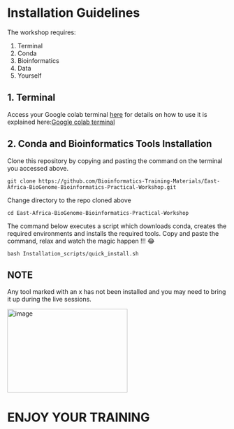 # Installation Guidelines

The workshop requires:
1. Terminal
2. Conda
3. Bioinformatics
5. Data
6. Yourself

## 1. Terminal

Access your Google colab terminal [here](https://colab.research.google.com/) for details on how to use it is explained here:[Google colab terminal](https://youtu.be/pvUU3eVPU5U)

## 2. Conda and Bioinformatics Tools Installation

Clone this repository by copying and pasting the command on the terminal you accessed above.

```
git clone https://github.com/Bioinformatics-Training-Materials/East-Africa-BioGenome-Bioinformatics-Practical-Workshop.git
```
Change directory to the repo cloned above

```
cd East-Africa-BioGenome-Bioinformatics-Practical-Workshop
```
The command below executes a script which downloads conda, creates the required environments and installs the required tools. Copy and paste the command, relax and watch the magic happen !!! 😂

```
bash Installation_scripts/quick_install.sh
```

## NOTE

Any tool marked with an x has not been installed and you may need to bring it up during the live sessions.

<img width="275" height="191" alt="image" src="https://github.com/user-attachments/assets/6a9a6f5f-34d7-4f54-b567-384181112eac" />

# ENJOY YOUR TRAINING





